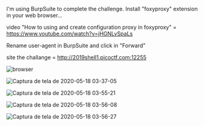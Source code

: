 I'm using BurpSuite to complete the challenge.
Install "foxyproxy" extension in your web browser...

video "How to using and create configuration proxy in foxyproxy" = https://www.youtube.com/watch?v=jHGNLvSpaLs

Rename user-agent in BurpSuite and click in "Forward"

site the challange = http://2019shell1.picoctf.com:12255

![browser](https://user-images.githubusercontent.com/51774020/82188598-7ad4cd80-98c4-11ea-8291-93adc63d4ad0.png)

![Captura de tela de 2020-05-18 03-37-05](https://user-images.githubusercontent.com/51774020/82188879-ed45ad80-98c4-11ea-9a1f-3df3beffe59f.png)

![Captura de tela de 2020-05-18 03-55-21](https://user-images.githubusercontent.com/51774020/82188929-ff275080-98c4-11ea-86b1-e5bec307ed47.png)

![Captura de tela de 2020-05-18 03-56-08](https://user-images.githubusercontent.com/51774020/82189079-38f85700-98c5-11ea-9d4f-6140daeb4865.png)

![Captura de tela de 2020-05-18 03-56-27](https://user-images.githubusercontent.com/51774020/82189144-4d3c5400-98c5-11ea-9555-60643b13a219.png)
